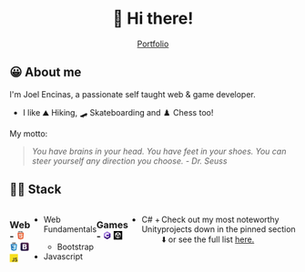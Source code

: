 <h1 align="center">👋 Hi there!</h1>
<p align="center">
  <a href="https://joelencinas.github.io/" target="_blank">Portfolio</a>
</p>

## 😀 About me
I'm Joel Encinas, a passionate self taught web & game developer. 
- I like ⛰️ Hiking, 🛹 Skateboarding and ♟️ Chess too!

My motto:
>*You have brains in your head. You have feet in your shoes. You can steer yourself any direction you choose. - Dr. Seuss*

## 👨‍💻 Stack

<div style="display:flex;">
   <div style="display:flex;">
    <h3>Web - <img src="https://raw.githubusercontent.com/JoelEncinas/JoelEncinas/main/stack_icons/html5.png" alt="html" width="15" height="15"/> <img src="https://raw.githubusercontent.com/JoelEncinas/JoelEncinas/main/stack_icons/css3.png" alt="css" width="15" height="15"/> <img src="https://raw.githubusercontent.com/JoelEncinas/JoelEncinas/main/stack_icons/bootstrap.png" alt="bootstrap" width="15" height="15"/> <img src="https://raw.githubusercontent.com/JoelEncinas/JoelEncinas/main/stack_icons/javascript.png" alt="javascript" width="15" height="15"/></h3> 
     <ul>
       <li>Web Fundamentals </li>
       <ul>
         <li>Bootstrap</li>
       </ul>
       <li>Javascript</li>
     </ul>
  </div>
  <div style="display:flex;">
      <h3>Games - <img src="https://raw.githubusercontent.com/JoelEncinas/JoelEncinas/main/stack_icons/c_sharp.png" alt="csharp" width="15" height="15"/> <img src="https://raw.githubusercontent.com/JoelEncinas/JoelEncinas/main/stack_icons/unity.png" alt="unity" width="15" height="15"/></h3>
      <ul>
        <li>C# + Unity</li>
    </ul>
  </div>
  
  <p>Check out my most noteworthy projects down in the pinned section ⬇️ or see the full list <a href="https://github.com/JoelEncinas?tab=repositories" target="_blank">here.</a></p>
</div>

